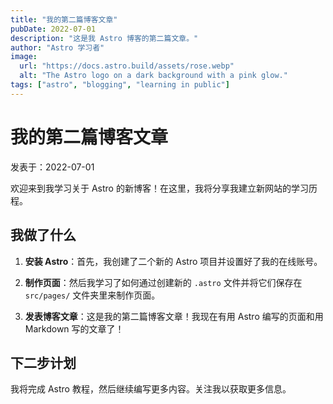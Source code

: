 ```yaml
---
title: "我的第二篇博客文章"
pubDate: 2022-07-01
description: "这是我 Astro 博客的第二篇文章。"
author: "Astro 学习者"
image:
  url: "https://docs.astro.build/assets/rose.webp"
  alt: "The Astro logo on a dark background with a pink glow."
tags: ["astro", "blogging", "learning in public"]
---
```


# 我的第二篇博客文章

发表于：2022-07-01

欢迎来到我学习关于 Astro 的新博客！在这里，我将分享我建立新网站的学习历程。

## 我做了什么

1.  **安装 Astro**：首先，我创建了二个新的 Astro 项目并设置好了我的在线账号。

2.  **制作页面**：然后我学习了如何通过创建新的 `.astro` 文件并将它们保存在 `src/pages/` 文件夹里来制作页面。

3.  **发表博客文章**：这是我的第二篇博客文章！我现在有用 Astro 编写的页面和用 Markdown 写的文章了！

## 下二步计划

我将完成 Astro 教程，然后继续编写更多内容。关注我以获取更多信息。
